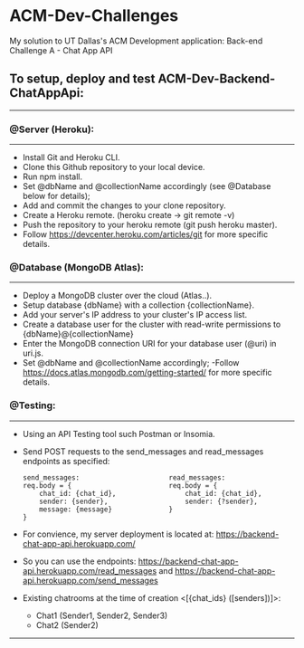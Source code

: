 # ACM-Dev-Challenges
My solution to UT Dallas's ACM Development application: Back-end Challenge A - Chat App API


## To setup, deploy and test ACM-Dev-Backend-ChatAppApi:
---------------------------------------------------------------

### @Server (Heroku):
----------------------------------------
- Install Git and Heroku CLI.
- Clone this Github repository to your local device.
- Run npm install.
- Set @dbName and @collectionName accordingly (see @Database below for details);
- Add and commit the changes to your clone repository.
- Create a Heroku remote. (heroku create -> git remote -v)
- Push the repository to your heroku remote (git push heroku master).
- Follow https://devcenter.heroku.com/articles/git for more specific details.

### @Database (MongoDB Atlas):
----------------------------------------
- Deploy a MongoDB cluster over the cloud (Atlas..).
- Setup database {dbName} with a collection {collectionName}.
- Add your server's IP address to your cluster's IP access list.
- Create a database user for the cluster with read-write permissions to {dbName}@{collectionName} 
- Enter the MongoDB connection URI for your database user (@uri) in uri.js.
- Set @dbName and @collectionName accordingly;
-Follow https://docs.atlas.mongodb.com/getting-started/ for more specific details.

### @Testing:
----------------------------------------
- Using an API Testing tool such Postman or Insomia.
- Send POST requests to the send_messages and read_messages endpoints as specified:
    ```
    send_messages:                      read_messages:       
    req.body = {                        req.body = {
        chat_id: {chat_id},                 chat_id: {chat_id},
        sender: {sender},                   sender: {?sender},
        message: {message}              }
    }
    ```
- For convience, my server deployment is located at: https://backend-chat-app-api.herokuapp.com/

- So you can use the endpoints:
    https://backend-chat-app-api.herokuapp.com/read_messages
  and
    https://backend-chat-app-api.herokuapp.com/send_messages

- Existing chatrooms at the time of creation <[{chat_ids} ([senders])]>:
    - Chat1   (Sender1, Sender2, Sender3)
    - Chat2   (Sender2)
------------------------------------------------------------------------------
